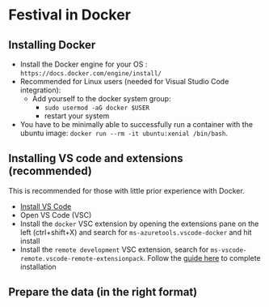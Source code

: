 # Festival in Docker

## Installing Docker
* Install the Docker engine for your OS : `https://docs.docker.com/engine/install/`
* Recommended for Linux users (needed for Visual Studio Code integration):
    * Add yourself to the docker system group:
        * `sudo usermod -aG docker $USER`
        * restart your system
* You have to be minimally able to successfully run a container with the ubuntu image: `docker run --rm -it ubuntu:xenial /bin/bash`.

## Installing VS code and extensions (recommended)
This is recommended for those with little prior experience with Docker.
* [Install VS Code](https://code.visualstudio.com/)
* Open VS Code (VSC)
* Install the `docker` VSC extension by opening the extensions pane on the left (ctrl+shift+X) and search for `ms-azuretools.vscode-docker` and hit install
* Install the `remote development` VSC extension, search for `ms-vscode-remote.vscode-remote-extensionpack`. Follow the [guide here](https://code.visualstudio.com/docs/remote/containers) to complete installation


## Prepare the data (in the right format)
